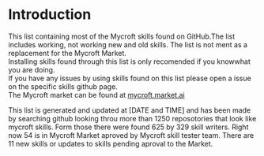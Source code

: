 # Introduction
This list containing most of the Mycroft skills found on GitHub.The list includes working, not working new and old skills. The list is not ment as a replacement for the Mycroft Market.  
Installing skills found through this list is only recomended if you knowwhat you are doing.  
If you have any issues by using skills found on this list please open a issue on the specific skills github page.  
The Mycroft market can be found at [mycroft.market.ai](http://mycroft.market.ai)  
  
This list is generated and updated at [DATE and TIME] and has been made by searching github looking throu more than 1250 reposotories that look like mycroft skills. Form those there were found 625 by 329 skill writers. Right now 54 is in Mycroft Market aproved by Mycroft skill tester team. There are 11 new skills or updates to skills pending aproval to the Market.
